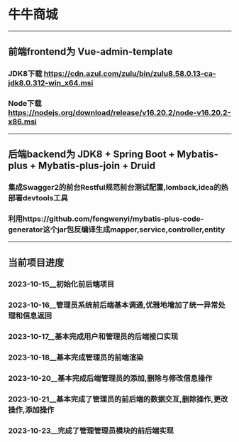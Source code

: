 # 牛牛商城
---
## 前端frontend为 Vue-admin-template
### JDK8下载 https://cdn.azul.com/zulu/bin/zulu8.58.0.13-ca-jdk8.0.312-win_x64.msi
### Node下载 https://nodejs.org/download/release/v16.20.2/node-v16.20.2-x86.msi
---
## 后端backend为 JDK8 + Spring Boot + Mybatis-plus + Mybatis-plus-join + Druid
###  集成Swagger2的前台Restful规范前台测试配置,lomback,idea的热部署devtools工具
###  利用https://github.com/fengwenyi/mybatis-plus-code-generator这个jar包反编译生成mapper,service,controller,entity
---
## 当前项目进度

### 2023-10-15__初始化前后端项目
### 2023-10-16__管理员系统前后端基本调通,优雅地增加了统一异常处理和信息返回
### 2023-10-17__基本完成用户和管理员的后端接口实现
### 2023-10-18__基本完成管理员的前端渲染
### 2023-10-20__基本完成后端管理员的添加,删除与修改信息操作
### 2023-10-21__基本完成了管理员的前后端的数据交互,删除操作,更改操作,添加操作
### 2023-10-23__完成了管理管理员模块的前后端实现
